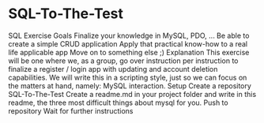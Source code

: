 # SQL-To-The-Test
SQL Exercise Goals Finalize your knowledge in MySQL, PDO, ... Be able to create a simple CRUD application Apply that practical know-how to a real life applicable app Move on to something else ;) Explanation This exercise will be one where we, as a group, go over instruction per instruction to finalize a register / login app with updating and account deletion capabilities. We will write this in a scripting style, just so we can focus on the matters at hand, namely: MySQL interaction.  Setup Create a repository SQL-To-The-Test Create a readme.md in your project folder and write in this readme, the three most difficult things about mysql for you. Push to repository Wait for further instructions
